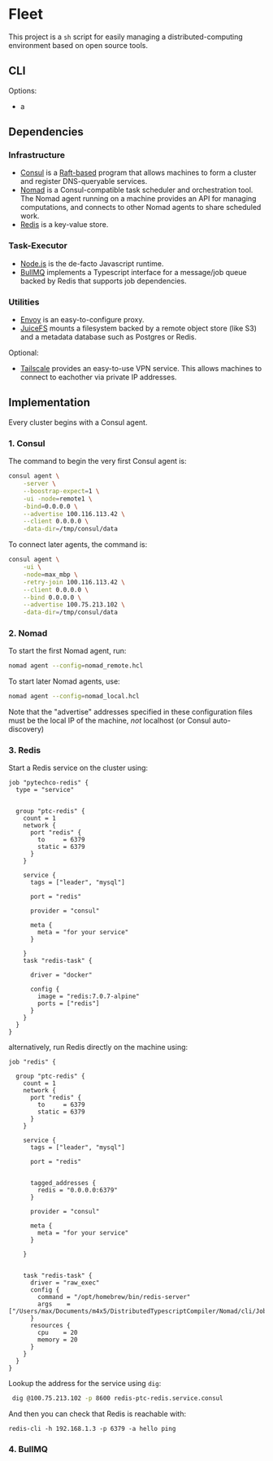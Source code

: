 # Fleet

This project is a `sh` script for easily managing a distributed-computing environment based on open source tools.

## CLI

Options:

- a

## Dependencies

### Infrastructure

- [Consul](https://developer.hashicorp.com/consul/) is a [Raft-based](https://developer.hashicorp.com/consul/docs/architecture/consensus) program that allows machines to form a cluster and register DNS-queryable services.
- [Nomad](https://developer.hashicorp.com/nomad/) is a Consul-compatible task scheduler and orchestration tool. The Nomad agent running on a machine provides an API for managing computations, and connects to other Nomad agents to share scheduled work.
- [Redis](https://redis.io/docs/) is a key-value store.

### Task-Executor

- [Node.js](https://nodejs.org/en) is the de-facto Javascript runtime.
- [BullMQ](https://docs.bullmq.io/) implements a Typescript interface for a message/job queue backed by Redis that supports job dependencies.

### Utilities

- [Envoy](https://www.envoyproxy.io/docs/envoy/latest/) is an easy-to-configure proxy.
- [JuiceFS](https://juicefs.com/docs/community/introduction/) mounts a filesystem backed by a remote object store (like S3) and a metadata database such as Postgres or Redis.

Optional:

- [Tailscale](https://tailscale.com/kb/1151/what-is-tailscale/) provides an easy-to-use VPN service. This allows machines to connect to eachother via private IP addresses.

## Implementation

Every cluster begins with a Consul agent.

### 1. Consul

The command to begin the very first Consul agent is:

```sh
consul agent \
    -server \
    --boostrap-expect=1 \
    -ui -node=remote1 \
    -bind=0.0.0.0 \
    --advertise 100.116.113.42 \
    --client 0.0.0.0 \
    -data-dir=/tmp/consul/data
```

To connect later agents, the command is:

```sh
consul agent \
    -ui \
    -node=max_mbp \
    -retry-join 100.116.113.42 \
    --client 0.0.0.0 \
    --bind 0.0.0.0 \
    --advertise 100.75.213.102 \
    -data-dir=/tmp/consul/data
```

### 2. Nomad

To start the first Nomad agent, run:

```sh
nomad agent --config=nomad_remote.hcl
```

To start later Nomad agents, use:

```sh
nomad agent --config=nomad_local.hcl
```

Note that the "advertise" addresses specified in these configuration files must be the local IP of the machine, _not_ localhost (or Consul auto-discovery)

### 3. Redis

Start a Redis service on the cluster using:

```hcl
job "pytechco-redis" {
  type = "service"


  group "ptc-redis" {
    count = 1
    network {
      port "redis" {
        to     = 6379
        static = 6379
      }
    }

    service {
      tags = ["leader", "mysql"]

      port = "redis"

      provider = "consul"

      meta {
        meta = "for your service"
      }

    }
    task "redis-task" {

      driver = "docker"

      config {
        image = "redis:7.0.7-alpine"
        ports = ["redis"]
      }
    }
  }
}
```

alternatively, run Redis directly on the machine using:

```hcl
job "redis" {

  group "ptc-redis" {
    count = 1
    network {
      port "redis" {
        to     = 6379
        static = 6379
      }
    }

    service {
      tags = ["leader", "mysql"]

      port = "redis"


      tagged_addresses {
        redis = "0.0.0.0:6379"
      }

      provider = "consul"

      meta {
        meta = "for your service"
      }

    }


    task "redis-task" {
      driver = "raw_exec"
      config {
        command = "/opt/homebrew/bin/redis-server"
        args    = ["/Users/max/Documents/m4x5/DistributedTypescriptCompiler/Nomad/cli/Jobs/redis.conf"]
      }
      resources {
        cpu    = 20
        memory = 20
      }
    }
  }
}
```

Lookup the address for the service using `dig`:

```sh
 dig @100.75.213.102 -p 8600 redis-ptc-redis.service.consul
```

And then you can check that Redis is reachable with:

```
redis-cli -h 192.168.1.3 -p 6379 -a hello ping
```

### 4. BullMQ
